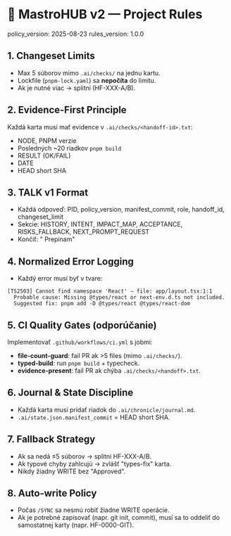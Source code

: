 # 📐 MastroHUB v2 — Project Rules

policy_version: 2025-08-23
rules_version: 1.0.0

## 1. Changeset Limits

- Max 5 súborov mimo `.ai/checks/` na jednu kartu.
- Lockfile (`pnpm-lock.yaml`) sa **nepočíta** do limitu.
- Ak je nutné viac → splitni (HF-XXX-A/B).

## 2. Evidence-First Principle

Každá karta musí mať evidence v `.ai/checks/<handoff-id>.txt`:

- NODE, PNPM verzie
- Posledných ~20 riadkov `pnpm build`
- RESULT (OK/FAIL)
- DATE
- HEAD short SHA

## 3. TALK v1 Format

- Každá odpoveď: PID, policy_version, manifest_commit, role, handoff_id, changeset_limit
- Sekcie: HISTORY, INTENT, IMPACT_MAP, ACCEPTANCE, RISKS_FALLBACK, NEXT_PROMPT_REQUEST
- Končiť: "<ROLE> Prepinam"

## 4. Normalized Error Logging

- Každý error musí byť v tvare:

```
[TS2503] Cannot find namespace 'React' — file: app/layout.tsx:1:1
  Probable cause: Missing @types/react or next-env.d.ts not included.
  Suggested fix: pnpm add -D @types/react @types/react-dom
```

## 5. CI Quality Gates (odporúčanie)

Implementovať `.github/workflows/ci.yml` s jobmi:

- **file-count-guard**: fail PR ak >5 files (mimo `.ai/checks/`).
- **typed-build**: run `pnpm build` + typecheck.
- **evidence-present**: fail PR ak chýba `.ai/checks/<handoff>.txt`.

## 6. Journal & State Discipline

- Každá karta musí pridať riadok do `.ai/chronicle/journal.md`.
- `.ai/state.json.manifest_commit` = HEAD short SHA.

## 7. Fallback Strategy

- Ak sa nedá ≤5 súborov → splitni HF-XXX-A/B.
- Ak typové chyby zahlcujú → zvlášť "types-fix" karta.
- Nikdy žiadny WRITE bez "Approved".

## 8. Auto-write Policy

- Počas `/SYNC` sa nesmú robiť žiadne WRITE operácie.
- Ak je potrebné zapisovať (napr. git init, commit), musí sa to oddeliť do samostatnej karty (napr. HF-0000-GIT).
